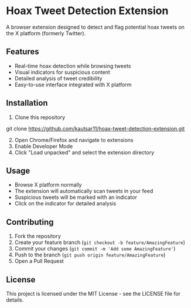 # Hoax Tweet Detection Extension

A browser extension designed to detect and flag potential hoax tweets on the X platform (formerly Twitter).

## Features

- Real-time hoax detection while browsing tweets
- Visual indicators for suspicious content
- Detailed analysis of tweet credibility
- Easy-to-use interface integrated with X platform

## Installation

1. Clone this repository

git clone https://github.com/kautsar11/hoax-tweet-detection-extension.git

2. Open Chrome/Firefox and navigate to extensions
3. Enable Developer Mode
4. Click "Load unpacked" and select the extension directory

## Usage

- Browse X platform normally
- The extension will automatically scan tweets in your feed
- Suspicious tweets will be marked with an indicator
- Click on the indicator for detailed analysis

## Contributing

1. Fork the repository
2. Create your feature branch (`git checkout -b feature/AmazingFeature`)
3. Commit your changes (`git commit -m 'Add some AmazingFeature'`)
4. Push to the branch (`git push origin feature/AmazingFeature`)
5. Open a Pull Request

## License

This project is licensed under the MIT License - see the LICENSE file for details.
